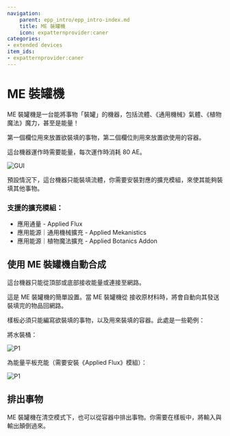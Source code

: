 ```yaml
---
navigation:
    parent: epp_intro/epp_intro-index.md
    title: ME 裝罐機
    icon: expatternprovider:caner
categories:
- extended devices
item_ids:
- expatternprovider:caner
---
```


# ME 裝罐機

<BlockImage id="expatternprovider:caner" scale="8"></BlockImage>

ME 裝罐機是一台能將事物「裝罐」的機器，包括流體、《通用機械》氣體、《植物魔法》魔力，甚至是能量！

第一個欄位用來放置欲裝填的事物，第二個欄位則用來放置欲使用的容器。

這台機器運作時需要能量，每次運作時消耗 80 AE。

![GUI](../pic/caner_gui.png)

預設情況下，這台機器只能裝填流體，你需要安裝對應的擴充模組，來使其能夠裝填其他事物。

### 支援的擴充模組：
- 應用通量 - Applied Flux
- 應用能源｜通用機械擴充 - Applied Mekanistics
- 應用能源｜植物魔法擴充 - Applied Botanics Addon

## 使用 ME 裝罐機自動合成

這台機器只能從頂部或底部接收能量或連接至網路。

<GameScene zoom="6" background="transparent">
  <ImportStructure src="../structure/caner_example.snbt"></ImportStructure>
</GameScene>

這是 ME 裝罐機的簡單設置。當 ME 裝罐機從 <ItemLink id="ae2:pattern_provider" /> 接收原材料時，將會自動向其發送裝填完的物品回網路。

<GameScene zoom="6" background="transparent">
  <ImportStructure src="../structure/caner_auto.snbt"></ImportStructure>
</GameScene>

樣板必須只能編寫欲裝填的事物，以及用來裝填的容器。此處是一些範例：

將水裝桶：

![P1](../pic/fill_water.png)

為能量平板充能（需要安裝《Applied Flux》模組）：

![P1](../pic/fill_energy.png)


## 排出事物

ME 裝罐機在清空模式下，也可以從容器中排出事物。你需要在樣板中，將輸入與輸出顛倒過來。
